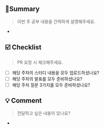 ## 🍻Summary
> 이번 주 공부 내용을 간략하게 설명해주세요.
-

## ☑️ Checklist
> PR 요청 시 체크해주세요.
- [ ] 해당 주차의 스터디 내용을 모두 업로드하셨나요?
- [ ] 해당 주차의 발표를 모두 준비하셨나요?
- [ ] 해당 주차 질문 3가지를 모두 준비하셨나요?

## 💡 Comment
> 전달하고 싶은 내용이 있나요?
-
